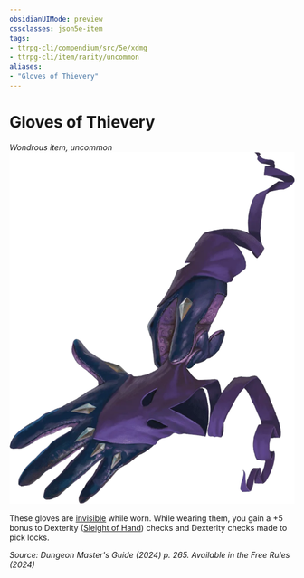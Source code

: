 ```yaml
---
obsidianUIMode: preview
cssclasses: json5e-item
tags:
- ttrpg-cli/compendium/src/5e/xdmg
- ttrpg-cli/item/rarity/uncommon
aliases: 
- "Gloves of Thievery"
---
```

# Gloves of Thievery
*Wondrous item, uncommon*  
![](3-Compendium/items/img/gloves-of-thievery.webp#right)


These gloves are [invisible](3-Compendium/rules/conditions.md#Invisible) while worn. While wearing them, you gain a +5 bonus to Dexterity ([Sleight of Hand](3-Compendium/rules/skills.md#Sleight%20of%20Hand)) checks and Dexterity checks made to pick locks.

*Source: Dungeon Master's Guide (2024) p. 265. Available in the Free Rules (2024)*